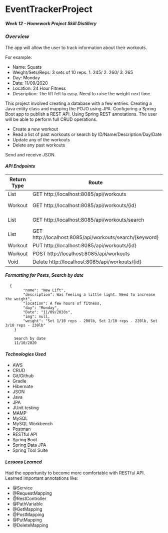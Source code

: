 # EventTrackerProject
##### Week 12 - Homework Project Skill Distillery

### *Overview*

The app will allow the user to track information about their workouts.

For example:
* Name:  Squats
* Weight/Sets/Reps:  3 sets of 10 reps. 1. 245/ 2. 260/ 3. 265
* Day:  Monday
* Date:  11/09/2020
* Location:  24 Hour Fitness
* Description:  The lift felt to easy. Need to raise the weight next time.


This project involved creating a database with a few entries.
Creating a Java entity class and mapping the POJO using JPA.
Configuring a Spring Boot app to publish a REST API.
Using Spring REST annotations.
The user will be able to perform full CRUD operations.
* Create a new workout
* Read a list of past workouts or search by ID/Name/Description/Day/Date
* Update any of the workouts
* Delete any past workouts

Send and receive JSON.

#### *API Endpoints*


| Return Type | Route | Functionality |
| --- | --- | --- |
| List<Workout> 	| GET http://localhost:8085/api/workouts                  	| Gets all workouts                     	|
| Workout       	| GET http://localhost:8085/api/workouts/{id}            	| Gets one workout by id                	|
| List<Workout> 	| GET http://localhost:8085/api/workouts/search           	| Gets workouts by date                 	|
| List<Workout> 	| GET http://localhost:8085/api/workouts/search/{keyword} 	| Gets workouts by day/name/description 	|
| Workout       	| PUT http://localhost:8085/api/workouts/{id}             	| Update a workout                      	|
| Workout       	| POST http://localhost:8085/api/workouts                 	| Add a workout                         	|
| Void          	| Delete http://localhost:8085/api/workouts/{id}          	| Delete a workout                      	|

#### *Formatting for Posts, Search by date*

```
  {
        "name": "New Lift",
        "description": Was feeling a little light. Need to increase the weight",
        "location": A few hours of fitness,
        "day": "Monday",
        "Date": "11/09/2020s",
        "img": null,
        "weight": "Set 1/10 reps - 200lb, Set 2/10 reps - 220lb, Set 3/10 reps - 230lb"
    }

    Search by date
    11/10/2020
```

#### *Technologies Used*
* AWS
* CRUD
* Git/Github
* Gradle
* Hibernate
* JSON
* Java
* JPA
* JUnit testing
* MAMP
* MySQL
* MySQL Workbench
* Postman
* RESTful API
* Spring Boot
* Spring Data JPA
* Spring Tool Suite


#### *Lessons Learned*
Had the opportunity to become more comfortable with RESTful API.  
Learned important annotations like:
* @Service
* @RequestMapping
* @RestController
* @PathVariable
* @GetMapping
* @PostMapping
* @PutMapping
* @DeleteMapping
